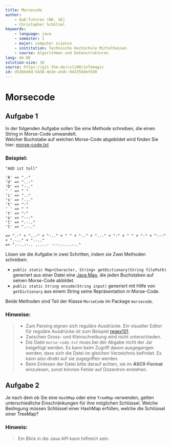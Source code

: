 ```yaml
---
title: Morsecode
author:
    - AuD-Tutoren (NK, SE)
    - Christopher Schölzel
keywords:
    - language: java
    - semester: 1
    - major: computer science
    - institution: Technische Hochschule Mittelhessen
    - course: Algorithmen und Datenstrukturen
lang: de-DE
solution-size: 10
source: https://git.thm.de/cslz90/infomagic
id: d53bbddd-5438-4e3e-a5dc-043358defd30
---
```


# Morsecode

## Aufgabe 1

In der folgenden Aufgabe sollen Sie eine Methode schreiben, die einen String in Morse-Code umwandelt. <br>
Welcher Buchstabe auf welchen Morse-Code abgebildet wird finden Sie hier: [morse-code.txt](http://dozentron.mni.thm.de/groups/attachments/3)

### Beispiel:

```
"AUD ist toll"

'A' => ".-"
'U' => "..-"
'D' => "-.."
' ' => " "
'i' => ".."
's' => "..."
't' => "-"
' ' => " "
't' => "-"
'o' => "---"
'l' => ".-.."
'l' => ".-.."

=> ".-" + "..-" + "-.." + " " + ".." + "..." + "-" + " " + "-" + "---" + ".-.." + ".-.." 
=> ".-..--.. .....- ----.-...-.."
```

Lösen sie die Aufgabe in zwei Schritten, indem sie Zwei Methoden schreiben:
- `public static Map<Character, String> getDictionary(String filePath)` generiert aus einer Datei eine [Java Map](https://docs.oracle.com/javase/7/docs/api/java/util/Map.html), die jeden Buchstaben auf seinen Morse-Code abbildet.
- `public static String encode(String input)` generiert mit Hilfe von `getDictionary` aus einem String seine Repräsentation in Morse-Code.

Beide Methoden sind Teil der Klasse `MorseCode` im Package `morsecode`.

### Hinweise:

> - Zum Parsing eignen sich reguläre Ausdrücke. Ein visueller Editor für reguläre Ausdrücke ist zum Beispiel [regex101](https://regex101.com/).
> - Zwischen Gross- und Kleinschreibung wird nicht unterschieden.
> - Die Datei `morse-code.txt` muss bei der Abgabe nicht der Jar beigefügt werden. Es kann beim Zugriff davon ausgegangen werden, dass sich die Datei im gleichen Verzeichnis befindet. Es kann also direkt auf sie zugegriffen werden.
> - Beim Einlesen der Datei bitte darauf achten, sie im **ASCII-Format** einzulesen, sonst können Fehler auf Dozentron enstehen.

## Aufgabe 2

Je nach dem ob Sie eine `HashMap` oder eine `TreeMap` verwenden, gelten unterschiedliche Einschränkungen für ihre möglichen Schlüssel.
Welche Bedingung müssen Schlüssel einer HashMap erfüllen, welche die Schlüssel einer TreeMap?

### Hinweis:

> Ein Blick in die Java API kann hilfreich sein.
